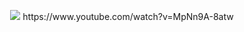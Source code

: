 <p align="center">
    <a> <img src=.assets/logo.png></a>
https://www.youtube.com/watch?v=MpNn9A-8atw
